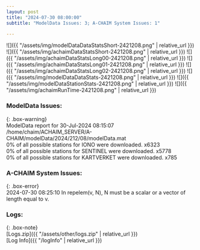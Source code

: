 ```yaml
---
layout: post
title: "2024-07-30 08:00:00"
subtitle: "ModelData Issues: 3; A-CHAIM System Issues: 1"

---
```


![]({{ "/assets/img/modelDataDataStatsShort-2421208.png" | relative_url }})
![]({{ "/assets/img/achaimDataStatsShort-2421208.png" | relative_url }})
![]({{ "/assets/img/achaimDataStatsLong00-2421208.png" | relative_url }})
![]({{ "/assets/img/achaimDataStatsLong01-2421208.png" | relative_url }})
![]({{ "/assets/img/achaimDataStatsLong02-2421208.png" | relative_url }})
![]({{ "/assets/img/modelDataDataStats-2421208.png" | relative_url }})
![]({{ "/assets/img/modelDataStationStats-2421208.png" | relative_url }})
![]({{ "/assets/img/achaimRunTime-2421208.png" | relative_url }})


### ModelData Issues:  
  
{: .box-warning}  
 ModelData report for 30-Jul-2024 08:15:07   
 /home/chaim/ACHAIM_SERVER/A-CHAIM/modelData/2024/212/08/modelData.mat   
 0% of all possible stations for IONO were downloaded. x6323   
 0% of all possible stations for SENTINEL were downloaded. x5778   
 0% of all possible stations for KARTVERKET were downloaded. x785   
  
### A-CHAIM System Issues:  
  
{: .box-error}  
2024-07-30 08:25:10 In repelem(v, N), N must be a scalar or a vector of length equal to v.  

### Logs:  
  
{: .box-note}  
[Logs.zip]({{ "/assets/other/logs.zip" | relative_url }})  
[Log Info]({{ "/logInfo" | relative_url }})  
